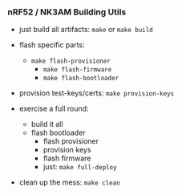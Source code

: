 ### nRF52 / NK3AM Building Utils

* just build all artifacts: `make` or `make build`

* flash specific parts:
  * `make flash-provisioner`
	* `make flash-firmware`
	* `make flash-bootloader`
	
* provision test-keys/certs: `make provision-keys`

* exercise a full round:
  * build it all
  * flash bootloader
	* flash provisioner
	* provision keys
	* flash firmware
	* just: `make full-deploy`
 
* clean up the mess: `make clean` 
